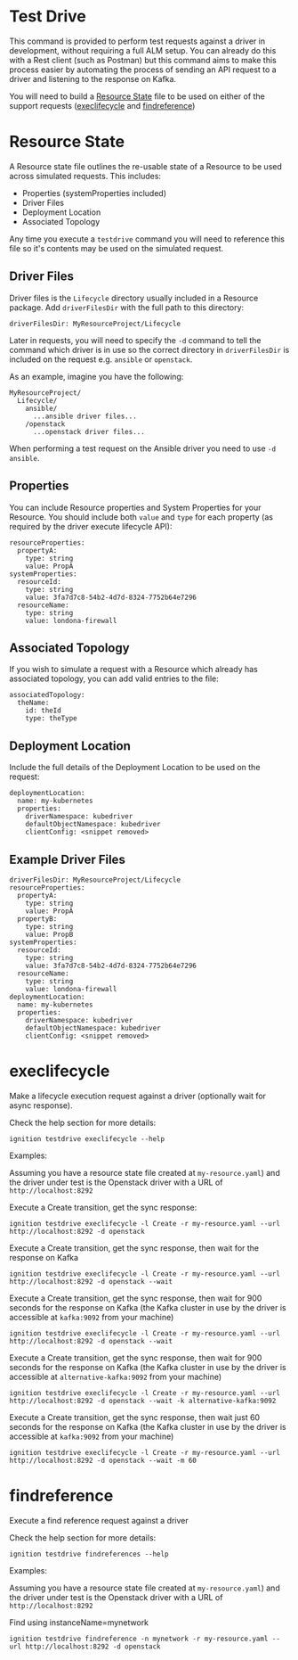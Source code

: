 # Test Drive

This command is provided to perform test requests against a driver in development, without requiring a full ALM setup. You can already do this with a Rest client (such as Postman) but this command aims to make this process easier by automating the process of sending an API request to a driver and listening to the response on Kafka.

You will need to build a [Resource State](#resource-state) file to be used on either of the support requests ([execlifecycle](#execlifecycle) and [findreference](#findreference))

# Resource State

A Resource state file outlines the re-usable state of a Resource to be used across simulated requests. This includes:

- Properties (systemProperties included)
- Driver Files 
- Deployment Location
- Associated Topology

Any time you execute a `testdrive` command you will need to reference this file so it's contents may be used on the simulated request.

## Driver Files

Driver files is the `Lifecycle` directory usually included in a Resource package. Add `driverFilesDir` with the full path to this directory:

```
driverFilesDir: MyResourceProject/Lifecycle
```

Later in requests, you will need to specify the `-d` command to tell the command which driver is in use so the correct directory in `driverFilesDir` is included on the request e.g. `ansible` or `openstack`. 

As an example, imagine you have the following:

```
MyResourceProject/
  Lifecycle/
    ansible/
      ...ansible driver files...
    /openstack
      ...openstack driver files...
```

When performing a test request on the Ansible driver you need to use `-d ansible`.

## Properties

You can include Resource properties and System Properties for your Resource. You should include both `value` and `type` for each property (as required by the driver execute lifecycle API):

```
resourceProperties:
  propertyA:
    type: string
    value: PropA
systemProperties:
  resourceId:
    type: string
    value: 3fa7d7c8-54b2-4d7d-8324-7752b64e7296
  resourceName:
    type: string
    value: londona-firewall
```

## Associated Topology

If you wish to simulate a request with a Resource which already has associated topology, you can add valid entries to the file:

```
associatedTopology:
  theName:
    id: theId
    type: theType
```

## Deployment Location

Include the full details of the Deployment Location to be used on the request:

```
deploymentLocation: 
  name: my-kubernetes
  properties:
    driverNamespace: kubedriver
    defaultObjectNamespace: kubedriver
    clientConfig: <snippet removed>
```

## Example Driver Files

```
driverFilesDir: MyResourceProject/Lifecycle
resourceProperties:
  propertyA:
    type: string
    value: PropA
  propertyB:
    type: string
    value: PropB
systemProperties:
  resourceId:
    type: string
    value: 3fa7d7c8-54b2-4d7d-8324-7752b64e7296
  resourceName:
    type: string
    value: londona-firewall
deploymentLocation: 
  name: my-kubernetes
  properties:
    driverNamespace: kubedriver
    defaultObjectNamespace: kubedriver
    clientConfig: <snippet removed>
```

# execlifecycle

Make a lifecycle execution request against a driver (optionally wait for async response).

Check the help section for more details:

```
ignition testdrive execlifecycle --help
```

Examples:

Assuming you have a resource state file created at `my-resource.yaml`) and the driver under test is the Openstack driver with a URL of `http://localhost:8292`

Execute a Create transition, get the sync response:
```
ignition testdrive execlifecycle -l Create -r my-resource.yaml --url http://localhost:8292 -d openstack 
```

Execute a Create transition, get the sync response, then wait for the response on Kafka
```
ignition testdrive execlifecycle -l Create -r my-resource.yaml --url http://localhost:8292 -d openstack --wait
```

Execute a Create transition, get the sync response, then wait for 900 seconds for the response on Kafka (the Kafka cluster in use by the driver is accessible at `kafka:9092` from your machine)
```
ignition testdrive execlifecycle -l Create -r my-resource.yaml --url http://localhost:8292 -d openstack --wait
```

Execute a Create transition, get the sync response, then wait for 900 seconds for the response on Kafka (the Kafka cluster in use by the driver is accessible at `alternative-kafka:9092` from your machine)
```
ignition testdrive execlifecycle -l Create -r my-resource.yaml --url http://localhost:8292 -d openstack --wait -k alternative-kafka:9092
```

Execute a Create transition, get the sync response, then wait just 60 seconds for the response on Kafka (the Kafka cluster in use by the driver is accessible at `kafka:9092` from your machine)
```
ignition testdrive execlifecycle -l Create -r my-resource.yaml --url http://localhost:8292 -d openstack --wait -m 60
```
# findreference

Execute a find reference request against a driver

Check the help section for more details:

```
ignition testdrive findreferences --help
```

Examples:

Assuming you have a resource state file created at `my-resource.yaml`) and the driver under test is the Openstack driver with a URL of `http://localhost:8292`

Find using instanceName=mynetwork
```
ignition testdrive findreference -n mynetwork -r my-resource.yaml --url http://localhost:8292 -d openstack 
```